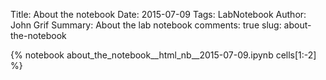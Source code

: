 Title: About the notebook
Date: 2015-07-09
Tags: LabNotebook
Author: John Grif
Summary: About the lab notebook
comments: true
slug: about-the-notebook

{% notebook about_the_notebook__html_nb__2015-07-09.ipynb cells[1:-2] %}
